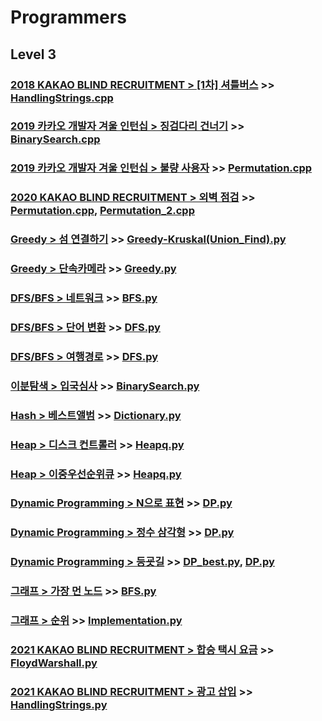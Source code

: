 # Programmers

## Level 3

### [2018 KAKAO BLIND RECRUITMENT > [1차] 셔틀버스](https://programmers.co.kr/learn/courses/30/lessons/17678) >> [HandlingStrings.cpp](JY_shuttle_bus.cpp)

### [2019 카카오 개발자 겨울 인턴십 > 징검다리 건너기](https://programmers.co.kr/learn/courses/30/lessons/64062) >> [BinarySearch.cpp](JY_cross_bridge.cpp)

### [2019 카카오 개발자 겨울 인턴십 > 불량 사용자](https://programmers.co.kr/learn/courses/30/lessons/64064) >> [Permutation.cpp](JY_bad_user_2.cpp)

### [2020 KAKAO BLIND RECRUITMENT > 외벽 점검](https://programmers.co.kr/learn/courses/30/lessons/60062) >> [Permutation.cpp](JY_outer_wall_3.cpp), [Permutation_2.cpp](JY_outer_wall_2.cpp)

### [Greedy > 섬 연결하기](https://programmers.co.kr/learn/courses/30/lessons/42861) >> [Greedy-Kruskal(Union_Find).py](JY_connect_island.py)

### [Greedy > 단속카메라](https://programmers.co.kr/learn/courses/30/lessons/42884) >> [Greedy.py](JY_enforcement_camera.py)

### [DFS/BFS > 네트워크](https://programmers.co.kr/learn/courses/30/lessons/43162) >> [BFS.py](JY_network.py)

### [DFS/BFS > 단어 변환](https://programmers.co.kr/learn/courses/30/lessons/43163) >> [DFS.py](JY_word_conversion.py)

### [DFS/BFS > 여행경로](https://programmers.co.kr/learn/courses/30/lessons/43164) >> [DFS.py](JY_travel_route.py)

### [이분탐색 > 입국심사](https://programmers.co.kr/learn/courses/30/lessons/43238) >> [BinarySearch.py](JY_Immigration.py)

### [Hash > 베스트앨범](https://programmers.co.kr/learn/courses/30/lessons/42579) >> [Dictionary.py](JY_Best_album.py)

### [Heap > 디스크 컨트롤러](https://programmers.co.kr/learn/courses/30/lessons/42627) >> [Heapq.py](JY_Disk_controller.py)

### [Heap > 이중우선순위큐](https://programmers.co.kr/learn/courses/30/lessons/42628) >> [Heapq.py](JY_Double_PriorityQueue.py)

### [Dynamic Programming > N으로 표현](https://programmers.co.kr/learn/courses/30/lessons/42895) >> [DP.py](JY_Express_N.py)

### [Dynamic Programming > 정수 삼각형](https://programmers.co.kr/learn/courses/30/lessons/43105) >> [DP.py](JY_Integer_triangle.py)

### [Dynamic Programming > 등굣길](https://programmers.co.kr/learn/courses/30/lessons/42898) >> [DP_best.py](JY_Road_to_school_2.py), [DP.py](JY_Road_to_school.py)

### [그래프 > 가장 먼 노드](https://programmers.co.kr/learn/courses/30/lessons/49189) >> [BFS.py](JY_Farthest_node.py)

### [그래프 > 순위](https://programmers.co.kr/learn/courses/30/lessons/49191) >> [Implementation.py](JY_ranking.py)

### [2021 KAKAO BLIND RECRUITMENT > 합승 택시 요금](https://programmers.co.kr/learn/courses/30/lessons/72413) >> [FloydWarshall.py](JY_Shared_taxi_fare.py)

### [2021 KAKAO BLIND RECRUITMENT > 광고 삽입](https://programmers.co.kr/learn/courses/30/lessons/72414) >> [HandlingStrings.py](JY_Ad_insertion.py)

